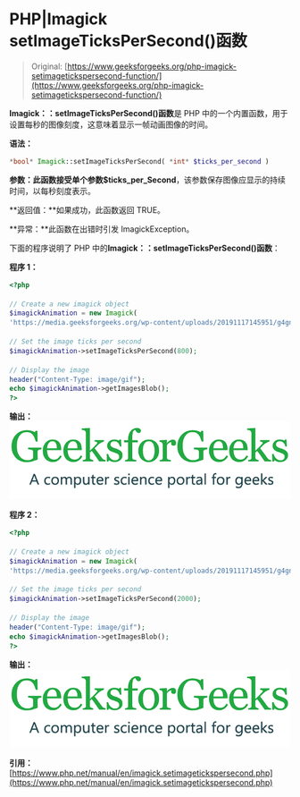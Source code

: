 # PHP|Imagick setImageTicksPerSecond()函数

> Original: [https://www.geeksforgeeks.org/php-imagick-setimagetickspersecond-function/](https://www.geeksforgeeks.org/php-imagick-setimagetickspersecond-function/)

**Imagick：：setImageTicksPerSecond()函数**是 PHP 中的一个内置函数，用于设置每秒的图像刻度，这意味着显示一帧动画图像的时间。

**语法：**

```php
*bool* Imagick::setImageTicksPerSecond( *int* $ticks_per_second )
```

**参数：**此函数接受单个参数**$ticks_per_Second**，该参数保存图像应显示的持续时间，以每秒刻度表示。

**返回值：**如果成功，此函数返回 TRUE。

**异常：**此函数在出错时引发 ImagickException。

下面的程序说明了 PHP 中的**Imagick：：setImageTicksPerSecond()函数**：

**程序 1：**

```php
<?php

// Create a new imagick object
$imagickAnimation = new Imagick(
'https://media.geeksforgeeks.org/wp-content/uploads/20191117145951/g4gnaimation1.gif');

// Set the image ticks per second
$imagickAnimation->setImageTicksPerSecond(800);

// Display the image
header("Content-Type: image/gif");
echo $imagickAnimation->getImagesBlob();
?>
```

**输出：**
![](img/d1fedf2d43cabdfa5a6d1cc3e6dbb31f.png)

**程序 2：**

```php
<?php

// Create a new imagick object
$imagickAnimation = new Imagick(
'https://media.geeksforgeeks.org/wp-content/uploads/20191117145951/g4gnaimation1.gif');

// Set the image ticks per second
$imagickAnimation->setImageTicksPerSecond(2000);

// Display the image
header("Content-Type: image/gif");
echo $imagickAnimation->getImagesBlob();
?>
```

**输出：**
![](img/a882fb39103a5b28522274985799e157.png)

**引用：**[https://www.php.net/manual/en/imagick.setimagetickspersecond.php](https://www.php.net/manual/en/imagick.setimagetickspersecond.php)